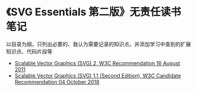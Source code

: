 # 《SVG Essentials 第二版》无责任读书笔记
以目录为纲，只列出必要的、我认为需要记录的知识点。并添加学习中查到的扩展知识点、代码片段等

- [Scalable Vector Graphics (SVG) 2, W3C Recommendation 16 August 2011](https://www.w3.org/TR/SVG2)
- [Scalable Vector Graphics (SVG) 1.1 (Second Edition), W3C Candidate Recommendation 04 October 2018](https://www.w3.org/TR/SVG11/)